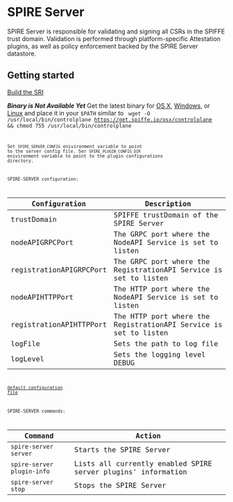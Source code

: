 # SPIRE Server  
SPIRE Server is responsible for validating and signing all CSRs in the SPIFFE trust domain. Validation is performed through platform-specific Attestation plugins, as well as policy enforcement backed by the SPIRE Server datastore.



## Getting started
[Build the SRI](../README.md#building-the-sri)

_**Binary is Not Available Yet**_
Get the latest binary for [OS X](https://get.spiffe.io/osx/controlplane), [Windows](https://get.spiffe.io/windows/controlplane.exe), 
or [Linux](https://get.spiffe.io/linux/controlplane) and place it in your `$PATH` similar to 
<code>
wget -O /usr/local/bin/controlplane https://get.spiffe.io/osx/controlplane && chmod 755 /usr/local/bin/controlplane 
<code>

Set `SPIRE_SERVER_CONFIG` enivironment variable to point to the server config file. 
Ser `SPIRE_PLUGIN_CONFIG_DIR` enivironment variable to point to the plugin configurations directory.


SPIRE-SERVER configuration:


 |Configuration          | Description                                                          |
 |-----------------------|----------------------------------------------------------------------|
 |trustDomain            |  SPIFFE trustDomain of the SPIRE Server                              |
 |nodeAPIGRPCPort        |  The GRPC port where the NodeAPI Service is set to listen            |
 |registrationAPIGRPCPort|  The GRPC port where the RegistrationAPI Service is set to listen    |
 |nodeAPIHTTPPort        |  The HTTP port where the NodeAPI Service is set to listen            |
 |registrationAPIHTTPPort|  The HTTP port where the RegistrationAPI Service is set to listen    |
 |logFile                |  Sets the path to log file                                           |
 |logLevel               |  Sets the logging level DEBUG|INFO|WARN|ERROR>                      |


[default configuration file](../.conf/default_server_config.hcl) 


SPIRE-SERVER commands:

 |Command                   | Action                                                           |
 |--------------------------|------------------------------------------------------------------|
 |`spire-server server`     |  Starts the SPIRE Server                                         |
 |`spire-server plugin-info`|  Lists all currently enabled SPIRE server plugins' information   |
 |`spire-server stop`       |  Stops the SPIRE Server                                          |
